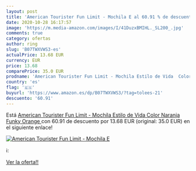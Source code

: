 ```yaml
---
layout: post
title: 'American Tourister Fun Limit - Mochila E al 60.91 % de descuento'
date: 2020-10-28 16:17:57
image: 'https://m.media-amazon.com/images/I/41DuzxBMIHL._SL200_.jpg'
comments: true
category: ofertas
author: ring
slug: 'B07TWXVWS3-es'
actualPrice: 13.68 EUR
currency: EUR
price: 13.68
comparePrice: 35.0 EUR
prodname: 'American Tourister Fun Limit - Mochila Estilo de Vida  Color Naranja  Funky Orange '
country: 'es'
flag: '🇪🇸'
buyurl: 'https://www.amazon.es/dp/B07TWXVWS3/?tag=tolees-21'
descuento: '60.91'
---
```


Está [American Tourister Fun Limit - Mochila Estilo de Vida  Color Naranja  Funky Orange ](https://www.amazon.es/dp/B07TWXVWS3/?tag=tolees-21) con 60.91 de descuento por 13.68 EUR (original: 35.0 EUR) en el siguiente enlace!

[![American Tourister Fun Limit - Mochila E](https://m.media-amazon.com/images/I/41DuzxBMIHL._SL200_.jpg)](https://www.amazon.es/dp/B07TWXVWS3/?tag=tolees-21)

ℹ️:


[Ver la oferta!!](https://www.amazon.es/dp/B07TWXVWS3/?tag=tolees-21)
